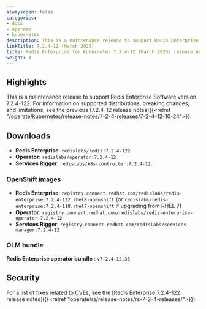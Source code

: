 ```yaml
---
alwaysopen: false
categories:
- docs
- operate
- kubernetes
description: This is a maintenance release to support Redis Enterprise Software version 7.2.4-118.
linkTitle: 7.2.4-12 (March 2025)
title: Redis Enterprise for Kubernetes 7.2.4-12 (March 2025) release notes
weight: 4
---
```


## Highlights

This is a maintenance release to support Redis Enterprise Software version 7.2.4-122. For information on supported distributions, breaking changes, and limitations, see the previous (7.2.4-12 release notes){{<relref "/operate/kubernetes/release-notes/7-2-4-releases/7-2-4-12-10-24">}}.

## Downloads

- **Redis Enterprise**: `redislabs/redis:7.2.4-122`
- **Operator**: `redislabs/operator:7.2.4-12`
- **Services Rigger**: `redislabs/k8s-controller:7.2.4-12.`

### OpenShift images

- **Redis Enterprise**: `registry.connect.redhat.com/redislabs/redis-enterprise:7.2.4-122.rhel8-openshift`
    (or `redislabs/redis-enterprise:7.2.4-118.rhel7-openshift` if upgrading from RHEL 7)
- **Operator**: `registry.connect.redhat.com/redislabs/redis-enterprise-operator:7.2.4-12`
- **Services Rigger**: `registry.connect.redhat.com/redislabs/services-manager:7.2.4-12`

### OLM bundle

**Redis Enterprise operator bundle** : `v7.2.4-12.35`

## Security

For a list of fixes related to CVEs, see the [Redis Enterprise 7.2.4-122 release notes]({{<relref "operate/rs/release-notes/rs-7-2-4-releases/">}}).